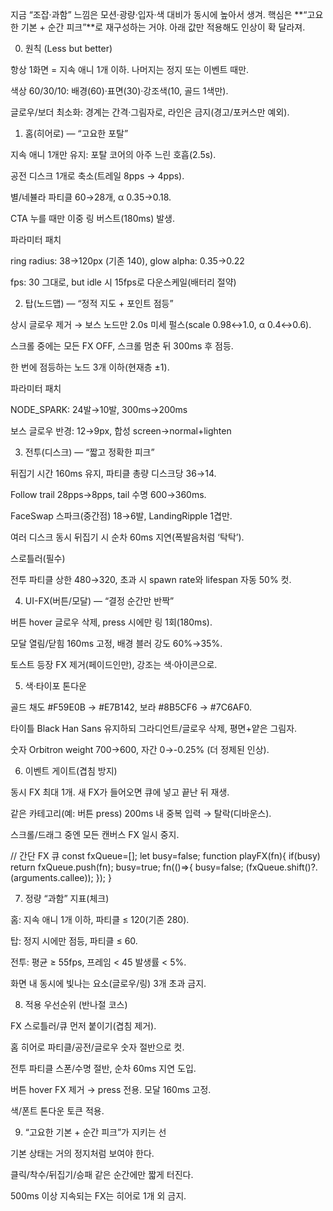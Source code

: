지금 “조잡·과함” 느낌은 모션·광량·입자·색 대비가 동시에 높아서 생겨.
핵심은 **“고요한 기본 + 순간 피크”**로 재구성하는 거야. 아래 값만 적용해도 인상이 확 달라져.

0) 원칙 (Less but better)

항상 1화면 = 지속 애니 1개 이하. 나머지는 정지 또는 이벤트 때만.

색상 60/30/10: 배경(60)·표면(30)·강조색(10, 골드 1색만).

글로우/보더 최소화: 경계는 간격·그림자로, 라인은 금지(경고/포커스만 예외).

1) 홈(히어로) — “고요한 포탈”

지속 애니 1개만 유지: 포탈 코어의 아주 느린 호흡(2.5s).

공전 디스크 1개로 축소(트레일 8pps → 4pps).

별/네뷸라 파티클 60→28개, α 0.35→0.18.

CTA 누를 때만 이중 링 버스트(180ms) 발생.

파라미터 패치

ring radius: 38→120px (기존 140), glow alpha: 0.35→0.22

fps: 30 그대로, but idle 시 15fps로 다운스케일(배터리 절약)

2) 탑(노드맵) — “정적 지도 + 포인트 점등”

상시 글로우 제거 → 보스 노드만 2.0s 미세 펄스(scale 0.98↔1.0, α 0.4↔0.6).

스크롤 중에는 모든 FX OFF, 스크롤 멈춘 뒤 300ms 후 점등.

한 번에 점등하는 노드 3개 이하(현재층 ±1).

파라미터 패치

NODE_SPARK: 24발→10발, 300ms→200ms

보스 글로우 반경: 12→9px, 합성 screen→normal+lighten

3) 전투(디스크) — “짧고 정확한 피크”

뒤집기 시간 160ms 유지, 파티클 총량 디스크당 36→14.

Follow trail 28pps→8pps, tail 수명 600→360ms.

FaceSwap 스파크(중간점) 18→6발, LandingRipple 1겹만.

여러 디스크 동시 뒤집기 시 순차 60ms 지연(폭발음처럼 ‘탁탁’).

스로틀러(필수)

전투 파티클 상한 480→320, 초과 시 spawn rate와 lifespan 자동 50% 컷.

4) UI-FX(버튼/모달) — “결정 순간만 반짝”

버튼 hover 글로우 삭제, press 시에만 링 1회(180ms).

모달 열림/닫힘 160ms 고정, 배경 블러 강도 60%→35%.

토스트 등장 FX 제거(페이드인만), 강조는 색·아이콘으로.

5) 색·타이포 톤다운

골드 채도 #F59E0B → #E7B142, 보라 #8B5CF6 → #7C6AF0.

타이틀 Black Han Sans 유지하되 그라디언트/글로우 삭제, 평면+얕은 그림자.

숫자 Orbitron weight 700→600, 자간 0→-0.25% (더 정제된 인상).

6) 이벤트 게이트(겹침 방지)

동시 FX 최대 1개. 새 FX가 들어오면 큐에 넣고 끝난 뒤 재생.

같은 카테고리(예: 버튼 press) 200ms 내 중복 입력 → 탈락(디바운스).

스크롤/드래그 중엔 모든 캔버스 FX 일시 중지.

// 간단 FX 큐
const fxQueue=[]; let busy=false;
function playFX(fn){ if(busy) return fxQueue.push(fn); busy=true; fn(()=>{ busy=false; (fxQueue.shift()?.(arguments.callee)); }); }

7) 정량 “과함” 지표(체크)

홈: 지속 애니 1개 이하, 파티클 ≤ 120(기존 280).

탑: 정지 시에만 점등, 파티클 ≤ 60.

전투: 평균 ≥ 55fps, 프레임 < 45 발생률 < 5%.

화면 내 동시에 빛나는 요소(글로우/링) 3개 초과 금지.

8) 적용 우선순위 (반나절 코스)

FX 스로틀러/큐 먼저 붙이기(겹침 제거).

홈 히어로 파티클/공전/글로우 숫자 절반으로 컷.

전투 파티클 스폰/수명 절반, 순차 60ms 지연 도입.

버튼 hover FX 제거 → press 전용. 모달 160ms 고정.

색/폰트 톤다운 토큰 적용.

9) “고요한 기본 + 순간 피크”가 지키는 선

기본 상태는 거의 정지처럼 보여야 한다.

클릭/착수/뒤집기/승패 같은 순간에만 짧게 터진다.

500ms 이상 지속되는 FX는 히어로 1개 외 금지.